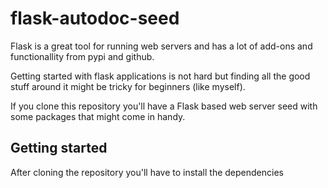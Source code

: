 # flask-autodoc-seed

Flask is a great tool for running web servers and has a lot of add-ons and functionallity from pypi and github.

Getting started with flask applications is not hard but finding all the good stuff around it
might be tricky for beginners (like myself).

If you clone this repository you'll have a Flask based web server seed with some packages that might
come in handy.


## Getting started

After cloning the repository you'll have to install the dependencies
